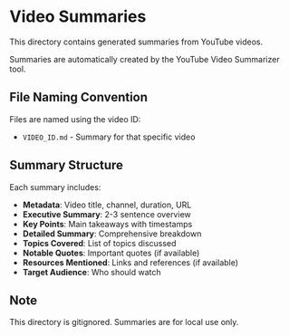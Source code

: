 # Video Summaries

This directory contains generated summaries from YouTube videos.

Summaries are automatically created by the YouTube Video Summarizer tool.

## File Naming Convention

Files are named using the video ID:
- `VIDEO_ID.md` - Summary for that specific video

## Summary Structure

Each summary includes:
- **Metadata**: Video title, channel, duration, URL
- **Executive Summary**: 2-3 sentence overview
- **Key Points**: Main takeaways with timestamps
- **Detailed Summary**: Comprehensive breakdown
- **Topics Covered**: List of topics discussed
- **Notable Quotes**: Important quotes (if available)
- **Resources Mentioned**: Links and references (if available)
- **Target Audience**: Who should watch

## Note

This directory is gitignored. Summaries are for local use only.
